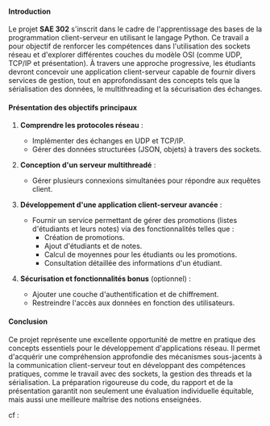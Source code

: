 #### Introduction

Le projet **SAE 302** s'inscrit dans le cadre de l'apprentissage des bases de la programmation client-serveur en utilisant le langage Python. Ce travail a pour objectif de renforcer les compétences dans l'utilisation des sockets réseau et d'explorer différentes couches du modèle OSI (comme UDP, TCP/IP et présentation). À travers une approche progressive, les étudiants devront concevoir une application client-serveur capable de fournir divers services de gestion, tout en approfondissant des concepts tels que la sérialisation des données, le multithreading et la sécurisation des échanges.

#### Présentation des objectifs principaux

1. **Comprendre les protocoles réseau** :
    
    - Implémenter des échanges en UDP et TCP/IP.
    - Gérer des données structurées (JSON, objets) à travers des sockets.
2. **Conception d'un serveur multithreadé** :
    
    - Gérer plusieurs connexions simultanées pour répondre aux requêtes client.
3. **Développement d'une application client-serveur avancée** :
    
    - Fournir un service permettant de gérer des promotions (listes d'étudiants et leurs notes) via des fonctionnalités telles que :
        - Création de promotions.
        - Ajout d'étudiants et de notes.
        - Calcul de moyennes pour les étudiants ou les promotions.
        - Consultation détaillée des informations d'un étudiant.
4. **Sécurisation et fonctionnalités bonus** (optionnel) :
    
    - Ajouter une couche d'authentification et de chiffrement.
    - Restreindre l'accès aux données en fonction des utilisateurs.

#### Conclusion

Ce projet représente une excellente opportunité de mettre en pratique des concepts essentiels pour le développement d'applications réseau. Il permet d'acquérir une compréhension approfondie des mécanismes sous-jacents à la communication client-serveur tout en développant des compétences pratiques, comme le travail avec des sockets, la gestion des threads et la sérialisation. La préparation rigoureuse du code, du rapport et de la présentation garantit non seulement une évaluation individuelle équitable, mais aussi une meilleure maîtrise des notions enseignées.

cf : 